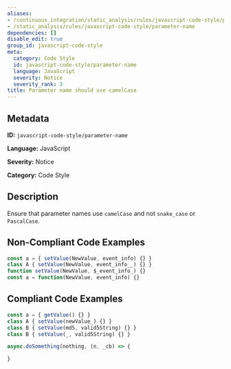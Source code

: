 ```yaml
---
aliases:
- /continuous_integration/static_analysis/rules/javascript-code-style/parameter-name
- /static_analysis/rules/javascript-code-style/parameter-name
dependencies: []
disable_edit: true
group_id: javascript-code-style
meta:
  category: Code Style
  id: javascript-code-style/parameter-name
  language: JavaScript
  severity: Notice
  severity_rank: 3
title: Parameter name should use camelCase
---
```

<!--  SOURCED FROM https://github.com/DataDog/datadog-static-analyzer-rule-docs -->


## Metadata
**ID:** `javascript-code-style/parameter-name`

**Language:** JavaScript

**Severity:** Notice

**Category:** Code Style

## Description
Ensure that parameter names use `camelCase` and not `snake_case` or `PascalCase`.

## Non-Compliant Code Examples
```javascript
const a = { setValue(NewValue, event_info) {} }
class A { setValue(NewValue, event_info__) {} }
function setValue(NewValue, $_event_info_) {}
const a = function(NewValue, event_info) {}
```

## Compliant Code Examples
```javascript
const a = { getValue() {} }
class A { setValue(newValue_) {} }
class B { setValue(md5, valid5String) {} }
class B { setValue(_, valid5String) {} }

async.doSomething(nothing, (n, _cb) => {

}
```
